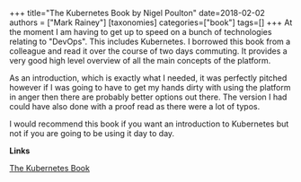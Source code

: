 +++
title="The Kubernetes Book by Nigel Poulton"
date=2018-02-02
authors = ["Mark Rainey"]
[taxonomies]
categories=["book"]
tags=[]
+++
At the moment I am having to get up to speed on a bunch of technologies relating to "DevOps". This includes Kubernetes. I borrowed this book from a colleague and read it over the course of two days commuting. It provides a very good high level overview of all the main concepts of the platform. 
<!-- more -->

As an introduction, which is exactly what I needed, it was perfectly pitched however if I was going to have to get my hands dirty with using the platform in anger then there are probably better options out there. The version I had could have also done with a proof read as there were a lot of typos.

I would recommend this book if you want an introduction to Kubernetes but not if you are going to be using it day to day.

__Links__

[The Kubernetes Book](https://www.amazon.co.uk/Kubernetes-Book-Nigel-Poulton/dp/1521823634/ref=sr_1_1)

